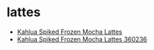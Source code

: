 # lattes

 * [Kahlua Spiked Frozen Mocha Lattes](../../index/k/kahlua-spiked-frozen-mocha-lattes-360236.json)
 * [Kahlua Spiked Frozen Mocha Lattes 360236](../../index/k/kahlua-spiked-frozen-mocha-lattes-360236.json)
